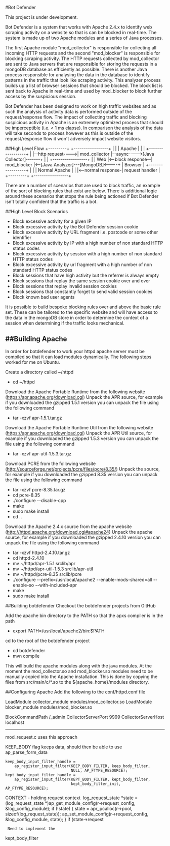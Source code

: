 #Bot Defender

This project is under development.

Bot Defender is a system that works with Apache 2.4.x to identify web scraping activity on a website so that is can be blocked in real-time.
The system is made up of two Apache modules and a series of Java processes.

The first Apache module "mod_collector" is responsible for collecting all incoming HTTP requests and the second "mod_blocker" is responsible for blocking scraping activity.
The HTTP requests collected by mod_collector are sent to Java servers that are responsible for storing the requests in a mongoDB database as efficiently as possible.
There is another Java process responsible for analysing the data in the database to identify patterns in the traffic that look like scraping activity.
This analyzer process builds up a list of browser sessions that should be blocked. The block list is sent back to Apache in real-time and used by mod_blocker to block further access by the suspicious session.

Bot Defender has been designed to work on high traffic websites and as such the analysis of activity data is performed outside of the request/response flow.
The impact of collecting traffic and blocking suspicious activity in Apache is an extremely optimized process that should be imperceptible (i.e. < 1 ms elapse).
In comparison the analysis of the data will take seconds to process however as this is outside of the request/response flow it won't adversely impact website visitors.



##High Level Flow
    +---------+                   +-----------------+
    |         |                   | Apache          |
    |         |                   +-----------------+
    |         |--http request---->| mod_collector   |--async---->[Java Collector]-------+
    |         |                   +-----------------+                                   |
    | Web     |<--block response--| mod_blocker     |<--[Java Analyzer]---[MongoDB]<----+
    | Browser |                   +-----------------+
    |         |                   | Normal Apache   |
    |         |<--normal response-| request handler |
    +---------+                   +-----------------+



There are a number of scenarios that are used to block traffic, an example of the sort of blocking rules that exist are below. There is additional logic
around these scenarios that stops the rule being actioned if Bot Defender isn't totally confident that the traffic is a bot.

##High Level Block Scenarios
* Block excessive activity for a given IP
* Block excessive activity by the Bot Defender session cookie
* Block excessive activity by URL fragment i.e. postcode or some other identifier
* Block excessive activity by IP with a high number of non standard HTTP status codes
* Block excessive activity by session with a high number of non standard HTTP status codes
* Block excessive activity by url fragment with a high number of non standard HTTP status codes
* Block sessions that have high activity but the referrer is always empty
* Block sessions that replay the same session cookie over and over
* Block sessions that replay invalid session cookies
* Block sessions that constantly forget to send valid session cookies
* Block known bad user agents

It is possible to build bespoke blocking rules over and above the basic rule set. These can be tailored to the specific website and will have access to the
data in the mongoDB store in order to determine the context of a session when determining if the traffic looks mechanical.


##Building Apache
-----------------
In order for botdefender to work your httpd apache server must be compiled so that it can load modules dynamically.
The following steps worked for me on Ubuntu.

Create a directory called ~/httpd
* cd ~/httpd

Download the Apache Portable Runtime from the following website (https://apr.apache.org/download.cgi)
Unpack the APR source, for example if you downloaded the gzipped 1.5.1 version you can unpack the file using the following command
* tar -xzvf apr-1.5.1.tar.gz

Download the Apache Portable Runtime Util from the following website (https://apr.apache.org/download.cgi)
Unpack the APR Util source, for example if you downloaded the gzipped 1.5.3 version you can unpack the file using the following command
* tar -xzvf apr-util-1.5.3.tar.gz

Download PCRE from the following website (http://sourceforge.net/projects/pcre/files/pcre/8.35/)
Unpack the source, for example if you downloaded the gzipped 8.35 version you can unpack the file using the following command
* tar -xzvf pcre-8.35.tar.gz
* cd pcre-8.35
* ./configure --disable-cpp
* make
* sudo make install
* cd ..


Download the Apache 2.4.x source from the apache website (http://httpd.apache.org/download.cgi#apache24)
Unpack the apache source, for example if you downloaded the gzipped 2.4.10 version you can unpack the file using the following command

* tar -xzvf httpd-2.4.10.tar.gz
* cd httpd-2.4.10
* mv ~/httpd/apr-1.5.1 srclib/apr
* mv ~/httpd/apr-util-1.5.3 srclib/apr-util
* mv ~/httpd/pcre-8.35 srclib/pcre
* ./configure --prefix=/usr/local/apache2 --enable-mods-shared=all --enable-so --with-included-apr
* make
* sudo make install


##Building botdefender
Checkout the botdefender projects from GitHub

Add the apache bin directory to the PATH so that the apxs compiler is in the path
* export PATH=/usr/local/apache2/bin:$PATH

cd to the root of the botdefender project
* cd botdefender
* mvn compile

This will build the apache modules along with the java modules. At the moment the mod_collector.so and mod_blocker.so modules need to be manually
copied into the Apache installation. This is done by copying the files from src/main/c/*.so to the ${apache_home}/modules directory.


##Configuring Apache
Add the following to the conf/httpd.conf file

LoadModule collector_module   modules/mod_collector.so
LoadModule blocker_module     modules/mod_blocker.so

BlockCommandPath        /_admin
CollectorServerPort     9999
CollectorServerHost     localhost



---------
mod_request.c uses this approach

KEEP_BODY flag keeps data, should then be able to use ap_parse_form_data

    keep_body_input_filter_handle =
        ap_register_input_filter(KEEP_BODY_FILTER, keep_body_filter,
                                 NULL, AP_FTYPE_RESOURCE);
    kept_body_input_filter_handle =
        ap_register_input_filter(KEPT_BODY_FILTER, kept_body_filter,
                                 kept_body_filter_init, AP_FTYPE_RESOURCE);

 CONTEXT - holding request context
 ﻿    log_request_state *state = (log_request_state *)ap_get_module_config(r->request_config,
                                                                          &log_config_module);
     if (!state) {
         state = apr_pcalloc(r->pool, sizeof(log_request_state));
         ap_set_module_config(r->request_config, &log_config_module, state);
     }
     if (state->request



     Need to implement the
kept_body_filter
